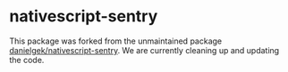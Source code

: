 # nativescript-sentry

This package was forked from the unmaintained package
[danielgek/nativescript-sentry](https://github.com/danielgek/nativescript-sentry). We are currently
cleaning up and updating the code.